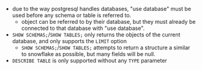 * due to the way postgresql handles databases, "use database" must be used before any schema or table is referred to.
  * object can be referred to by their database, but they must already be connected to that database with "use database".
* `SHOW SCHEMAS;`/`SHOW TABLES;` only returns the objects of the current database, and only supports the `LIMIT` option
  * `SHOW SCHEMAS;`/`SHOW TABLES;` attempts to return a structure a similar to snowflake as possible, but many fields will be null.
* `DESCRIBE TABLE` is only supported without any `TYPE` parameter